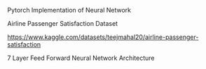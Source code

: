Pytorch Implementation of Neural Network

Airline Passenger Satisfaction Dataset

https://www.kaggle.com/datasets/teejmahal20/airline-passenger-satisfaction

7 Layer Feed Forward Neural Network Architecture
